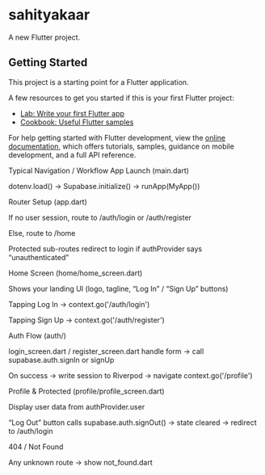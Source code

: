 # sahityakaar

A new Flutter project.

## Getting Started

This project is a starting point for a Flutter application.

A few resources to get you started if this is your first Flutter project:

- [Lab: Write your first Flutter app](https://docs.flutter.dev/get-started/codelab)
- [Cookbook: Useful Flutter samples](https://docs.flutter.dev/cookbook)

For help getting started with Flutter development, view the
[online documentation](https://docs.flutter.dev/), which offers tutorials,
samples, guidance on mobile development, and a full API reference.


 Typical Navigation / Workflow
App Launch (main.dart)

dotenv.load() → Supabase.initialize() → runApp(MyApp())

Router Setup (app.dart)

If no user session, route to /auth/login or /auth/register

Else, route to /home

Protected sub-routes redirect to login if authProvider says “unauthenticated”

Home Screen (home/home_screen.dart)

Shows your landing UI (logo, tagline, “Log In” / “Sign Up” buttons)

Tapping Log In → context.go('/auth/login')

Tapping Sign Up → context.go('/auth/register')

Auth Flow (auth/)

login_screen.dart / register_screen.dart handle form → call supabase.auth.signIn or signUp

On success → write session to Riverpod → navigate context.go('/profile')

Profile & Protected (profile/profile_screen.dart)

Display user data from authProvider.user

“Log Out” button calls supabase.auth.signOut() → state cleared → redirect to /auth/login

404 / Not Found

Any unknown route → show not_found.dart

